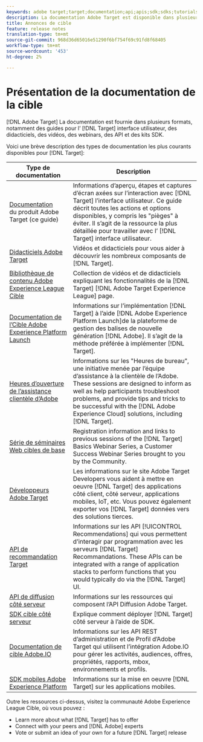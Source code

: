 ```yaml
---
keywords: adobe target;target;documentation;api;apis;sdk;sdks;tutorials;doc;documentation
description: La documentation Adobe Target est disponible dans plusieurs formats, y compris des aperçus, des didacticiels et des guides pour l’interface utilisateur, les SDK et les API.
title: Annonces de cible
feature: release notes
translation-type: tm+mt
source-git-commit: 968d36d65016e51290f6bf754f69c91fd8f68405
workflow-type: tm+mt
source-wordcount: '453'
ht-degree: 2%

---
```



# Présentation de la documentation de la cible

[!DNL Adobe Target] La documentation est fournie dans plusieurs formats, notamment des guides pour l’ [!DNL Target] interface utilisateur, des didacticiels, des vidéos, des webinars, des API et des kits SDK.

Voici une brève description des types de documentation les plus courants disponibles pour [!DNL Target]:

| Type de documentation | Description |
| --- | --- |
| [Documentation](/help/target-home.md)<br>du produit Adobe Target (ce guide) | Informations d’aperçu, étapes et captures d’écran axées sur l’interaction avec [!DNL Target] l’interface utilisateur. Ce guide décrit toutes les actions et options disponibles, y compris les &quot;pièges&quot; à éviter. Il s’agit de la ressource la plus détaillée pour travailler avec l’ [!DNL Target] interface utilisateur. |
| [Didacticiels Adobe Target](https://experienceleague.adobe.com/docs/target-learn/tutorials/overview.html) | Vidéos et didacticiels pour vous aider à découvrir les nombreux composants de [!DNL Target]. |
| [Bibliothèque de contenu Adobe Experience League Cible](https://guided.adobe.com/#recommended/solutions/target) | Collection de vidéos et de didacticiels expliquant les fonctionnalités de la [!DNL Target] [!DNL Adobe Target Experience League] page. |
| [Documentation de l’Cible Adobe Experience Platform Launch](/help/c-implementing-target/c-implementing-target-for-client-side-web/how-to-deployatjs/cmp-implementing-target-using-adobe-launch.md) | Informations sur l’implémentation [!DNL Target] à l’aide [!DNL Adobe Experience Platform Launch]de la plateforme de gestion des balises de nouvelle génération [!DNL Adobe]. Il s’agit de la méthode préférée à implémenter [!DNL Target]. |
| [Heures d’ouverture de l’assistance clientèle d’Adobe](/help/cmp-resources-and-contact-information.md#concept_58EA30379D3B48C4848BA2A8C464A5B7) | Informations sur les &quot;Heures de bureau&quot;, une initiative menée par l’équipe d’assistance à la clientèle de l’Adobe. These sessions are designed to inform as well as help participants troubleshoot problems, and provide tips and tricks to be successful with the [!DNL Adobe Experience Cloud] solutions, including [!DNL Target]. |
| [Série de séminaires Web cibles de base](https://landing.adobe.com/acs/2018/na/adobe-target/registration.html) | Registration information and links to previous sessions of the [!DNL Target] Basics Webinar Series, a Customer Success Webinar Series brought to you by the Community. |
| [Développeurs Adobe Target](http://developers.adobetarget.com/) | Les informations sur le site Adobe Target Developers vous aident à mettre en oeuvre [!DNL Target] des applications côté client, côté serveur, applications mobiles, IoT, etc. Vous pouvez également exporter vos [!DNL Target] données vers des solutions tierces. |
| [API de recommandation Target](https://developers.adobetarget.com/api/recommendations/) | Informations sur les API [!UICONTROL Recommendations] qui vous permettent d’interagir par programmation avec les serveurs [!DNL Target] Recommandations. These APIs can be integrated with a range of application stacks to perform functions that you would typically do via the [!DNL Target] UI. |
| [API de diffusion côté serveur](https://developers.adobetarget.com/api/delivery-api/) | Informations sur les ressources qui composent l’API Diffusion Adobe Target. |
| [SDK cible côté serveur](https://adobetarget-sdks.gitbook.io/docs/) | Explique comment déployer [!DNL Target] côté serveur à l’aide de SDK. |
| [Documentation de cible Adobe.IO](http://developers.adobetarget.com/api/#introduction) | Informations sur les API REST d’administration et de Profil d’Adobe Target qui utilisent l’intégration Adobe.IO pour gérer les activités, audiences, offres, propriétés, rapports, mbox, environnements et profils. |
| [SDK mobiles Adobe Experience Platform](https://aep-sdks.gitbook.io/docs/using-mobile-extensions/adobe-target) | Informations sur la mise en oeuvre [!DNL Target] sur les applications mobiles. |

Outre les ressources ci-dessus, visitez la communauté [](https://experienceleaguecommunities.adobe.com/t5/adobe-target/ct-p/adobe-target-community)Adobe Experience League Cible, où vous pouvez :

* Learn more about what [!DNL Target] has to offer
* Connect with your peers and [!DNL Adobe] experts
* Vote or submit an idea of your own for a future [!DNL Target] release